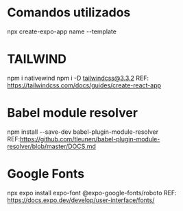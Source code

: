 # Comandos utilizados

npx create-expo-app name --template

# TAILWIND

npm i nativewind
npm i -D tailwindcss@3.3.2
REF: https://tailwindcss.com/docs/guides/create-react-app

# Babel module resolver

npm install --save-dev babel-plugin-module-resolver
REF:https://github.com/tleunen/babel-plugin-module-resolver/blob/master/DOCS.md

# Google Fonts

npx expo install expo-font @expo-google-fonts/roboto
REF: https://docs.expo.dev/develop/user-interface/fonts/
